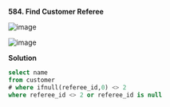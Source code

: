 **584. Find Customer Referee**

![image](https://user-images.githubusercontent.com/51500878/146115963-a22ed8c0-ad48-4461-a0d8-1bac06b7f2f3.png)

![image](https://user-images.githubusercontent.com/51500878/146115973-80e555c8-abdb-4512-8c39-c6307c54d116.png)

**Solution**

```sql
select name
from customer
# where ifnull(referee_id,0) <> 2
where referee_id <> 2 or referee_id is null
```
